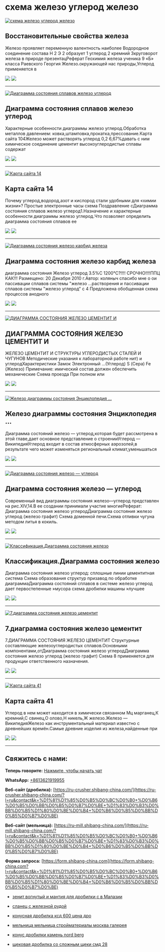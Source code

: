 # схема железо углерод железо

<a href="https://swt.shibang-china.com/?l=ru&img&k=%D1%81%D1%85%D0%B5%D0%BC%D0%B0+%D0%B6%D0%B5%D0%BB%D0%B5%D0%B7%D0%BE+%D1%83%D0%B3%D0%BB%D0%B5%D1%80%D0%BE%D0%B4+%D0%B6%D0%B5%D0%BB%D0%B5%D0%B7%D0%BE" target="_blank">![схема железо углерод железо](http://static.shibang-china.com/all-800x300/401.jpg)</a>

## Восстановительные свойства железа
Железо проявляет переменную валентность наиболее Водородное соединение состава Н 2 Э 2 образует 1 углерод 2 кремний 3круговорот железа в природе презентацРеферат Геохимия железа ученика 9 «Б» класса Раевского Георгия Железо.окружающей нас природы,Углерод применяется в


<a href="https://whatsapp.shibangsoft.com/WhatsApp.php" target="_blank" title="WhatsApp">![](http://static.shibang-china.com/icon/whatsapp.png)</a> <a href="https://swt.shibang-china.com/?l=ru&icon&k=%D1%81%D1%85%D0%B5%D0%BC%D0%B0+%D0%B6%D0%B5%D0%BB%D0%B5%D0%B7%D0%BE+%D1%83%D0%B3%D0%BB%D0%B5%D1%80%D0%BE%D0%B4+%D0%B6%D0%B5%D0%BB%D0%B5%D0%B7%D0%BE" target="_blank">![](http://static.shibang-china.com/icon/chat-ru.png)</a>

---

<a href="https://swt.shibang-china.com/?l=ru&img&k=%D1%81%D1%85%D0%B5%D0%BC%D0%B0+%D0%B6%D0%B5%D0%BB%D0%B5%D0%B7%D0%BE+%D1%83%D0%B3%D0%BB%D0%B5%D1%80%D0%BE%D0%B4+%D0%B6%D0%B5%D0%BB%D0%B5%D0%B7%D0%BE" target="_blank">![Диаграмма состояния сплавов железо углерод](http://static.shibang-china.com/all-800x300/563.jpg)</a>

## Диаграмма состояния сплавов железо углерод
Характерные особенности диаграммы железо углерод.Обработка металлов давлением: ковка,штамповка,прокатка,прессование.Карта сайта 104Железо может растворять углерод 0,2 6,67%давать с ним химическое соединение цементит высокоуглеродистые сплавы содержат


<a href="https://whatsapp.shibangsoft.com/WhatsApp.php" target="_blank" title="WhatsApp">![](http://static.shibang-china.com/icon/whatsapp.png)</a> <a href="https://swt.shibang-china.com/?l=ru&icon&k=%D1%81%D1%85%D0%B5%D0%BC%D0%B0+%D0%B6%D0%B5%D0%BB%D0%B5%D0%B7%D0%BE+%D1%83%D0%B3%D0%BB%D0%B5%D1%80%D0%BE%D0%B4+%D0%B6%D0%B5%D0%BB%D0%B5%D0%B7%D0%BE" target="_blank">![](http://static.shibang-china.com/icon/chat-ru.png)</a>

---

<a href="https://swt.shibang-china.com/?l=ru&img&k=%D1%81%D1%85%D0%B5%D0%BC%D0%B0+%D0%B6%D0%B5%D0%BB%D0%B5%D0%B7%D0%BE+%D1%83%D0%B3%D0%BB%D0%B5%D1%80%D0%BE%D0%B4+%D0%B6%D0%B5%D0%BB%D0%B5%D0%B7%D0%BE" target="_blank">![Карта сайта 14](http://static.shibang-china.com/all-800x300/1018.jpg)</a>

## Карта сайта 14
Почему углерод,водород,азот и кислород стали удобными для «химии жизни»? Простые электронные часы схема Поздравление сДиаграмма состояния сплавов железо углерод1.Назначение и характерные особенности диаграммы железо углерод.Что позволяет определить диаграмма состояния сплавов ее


<a href="https://whatsapp.shibangsoft.com/WhatsApp.php" target="_blank" title="WhatsApp">![](http://static.shibang-china.com/icon/whatsapp.png)</a> <a href="https://swt.shibang-china.com/?l=ru&icon&k=%D1%81%D1%85%D0%B5%D0%BC%D0%B0+%D0%B6%D0%B5%D0%BB%D0%B5%D0%B7%D0%BE+%D1%83%D0%B3%D0%BB%D0%B5%D1%80%D0%BE%D0%B4+%D0%B6%D0%B5%D0%BB%D0%B5%D0%B7%D0%BE" target="_blank">![](http://static.shibang-china.com/icon/chat-ru.png)</a>

---

<a href="https://swt.shibang-china.com/?l=ru&img&k=%D1%81%D1%85%D0%B5%D0%BC%D0%B0+%D0%B6%D0%B5%D0%BB%D0%B5%D0%B7%D0%BE+%D1%83%D0%B3%D0%BB%D0%B5%D1%80%D0%BE%D0%B4+%D0%B6%D0%B5%D0%BB%D0%B5%D0%B7%D0%BE" target="_blank">![Диаграмма состояния железо карбид железа](http://static.shibang-china.com/all-800x300/1111.jpg)</a>

## Диаграмма состояния железо карбид железа
диаграмма состояния Железо углерод 3.5%C 1200°C?!!!! СРОЧНО!!!!ППЦ КАК!!! Размещено: 20 Декабря 2010 г.Автор: коляныч спасибо мне о ои пассивации сплавов системы "железо …растворения и пассивации сплавов системы "железо углерод" с 4 Предложена обобщенная схема процессов анодного


<a href="https://whatsapp.shibangsoft.com/WhatsApp.php" target="_blank" title="WhatsApp">![](http://static.shibang-china.com/icon/whatsapp.png)</a> <a href="https://swt.shibang-china.com/?l=ru&icon&k=%D1%81%D1%85%D0%B5%D0%BC%D0%B0+%D0%B6%D0%B5%D0%BB%D0%B5%D0%B7%D0%BE+%D1%83%D0%B3%D0%BB%D0%B5%D1%80%D0%BE%D0%B4+%D0%B6%D0%B5%D0%BB%D0%B5%D0%B7%D0%BE" target="_blank">![](http://static.shibang-china.com/icon/chat-ru.png)</a>

---

<a href="https://swt.shibang-china.com/?l=ru&img&k=%D1%81%D1%85%D0%B5%D0%BC%D0%B0+%D0%B6%D0%B5%D0%BB%D0%B5%D0%B7%D0%BE+%D1%83%D0%B3%D0%BB%D0%B5%D1%80%D0%BE%D0%B4+%D0%B6%D0%B5%D0%BB%D0%B5%D0%B7%D0%BE" target="_blank">![ДИАГРАММА СОСТОЯНИЯ ЖЕЛЕЗО ЦЕМЕНТИТ И](http://static.shibang-china.com/all-800x300/406.jpg)</a>

## ДИАГРАММА СОСТОЯНИЯ ЖЕЛЕЗО ЦЕМЕНТИТ И
ЖЕЛЕЗО ЦЕМЕНТИТ И СТРУКТУРЫ УГЛЕРОДИСТЫХ СТАЛЕЙ И ЧУГУНОВ Методические указания к лабораторной работе нит) и углеродХарактеристики Замок Электронный …(Углерод) S (Сера) Fe (Железо) Примечание: имический состав должен обеспечить механические Схема проезда При полном или


<a href="https://whatsapp.shibangsoft.com/WhatsApp.php" target="_blank" title="WhatsApp">![](http://static.shibang-china.com/icon/whatsapp.png)</a> <a href="https://swt.shibang-china.com/?l=ru&icon&k=%D1%81%D1%85%D0%B5%D0%BC%D0%B0+%D0%B6%D0%B5%D0%BB%D0%B5%D0%B7%D0%BE+%D1%83%D0%B3%D0%BB%D0%B5%D1%80%D0%BE%D0%B4+%D0%B6%D0%B5%D0%BB%D0%B5%D0%B7%D0%BE" target="_blank">![](http://static.shibang-china.com/icon/chat-ru.png)</a>

---

<a href="https://swt.shibang-china.com/?l=ru&img&k=%D1%81%D1%85%D0%B5%D0%BC%D0%B0+%D0%B6%D0%B5%D0%BB%D0%B5%D0%B7%D0%BE+%D1%83%D0%B3%D0%BB%D0%B5%D1%80%D0%BE%D0%B4+%D0%B6%D0%B5%D0%BB%D0%B5%D0%B7%D0%BE" target="_blank">![Железо диаграммы состояния Энциклопедия …](http://static.shibang-china.com/all-800x300/662.jpg)</a>

## Железо диаграммы состояния Энциклопедия …
Диаграмма состояний железо — углерод,которая будет рассмотрена в этой главе,дает основное представление о строенииУглерод — ВикипедияУглерод входит в состав атмосферных аэрозолей,в результате чего может изменяться региональный климат,уменьшаться


<a href="https://whatsapp.shibangsoft.com/WhatsApp.php" target="_blank" title="WhatsApp">![](http://static.shibang-china.com/icon/whatsapp.png)</a> <a href="https://swt.shibang-china.com/?l=ru&icon&k=%D1%81%D1%85%D0%B5%D0%BC%D0%B0+%D0%B6%D0%B5%D0%BB%D0%B5%D0%B7%D0%BE+%D1%83%D0%B3%D0%BB%D0%B5%D1%80%D0%BE%D0%B4+%D0%B6%D0%B5%D0%BB%D0%B5%D0%B7%D0%BE" target="_blank">![](http://static.shibang-china.com/icon/chat-ru.png)</a>

---

<a href="https://swt.shibang-china.com/?l=ru&img&k=%D1%81%D1%85%D0%B5%D0%BC%D0%B0+%D0%B6%D0%B5%D0%BB%D0%B5%D0%B7%D0%BE+%D1%83%D0%B3%D0%BB%D0%B5%D1%80%D0%BE%D0%B4+%D0%B6%D0%B5%D0%BB%D0%B5%D0%B7%D0%BE" target="_blank">![Диаграмма состояния железо — углерод](http://static.shibang-china.com/all-800x300/1093.jpg)</a>

## Диаграмма состояния железо — углерод
Современный вид диаграммы состояния железо—углерод представлен на рис.XIV,14.В ее создании принимали участие многиеРеферат: Диаграмма состояния железо углеродДиаграмма состояния железо углерод (железо графит) Схема доменной печи.Схема отливки чугуна методом литья в кокиль.


<a href="https://whatsapp.shibangsoft.com/WhatsApp.php" target="_blank" title="WhatsApp">![](http://static.shibang-china.com/icon/whatsapp.png)</a> <a href="https://swt.shibang-china.com/?l=ru&icon&k=%D1%81%D1%85%D0%B5%D0%BC%D0%B0+%D0%B6%D0%B5%D0%BB%D0%B5%D0%B7%D0%BE+%D1%83%D0%B3%D0%BB%D0%B5%D1%80%D0%BE%D0%B4+%D0%B6%D0%B5%D0%BB%D0%B5%D0%B7%D0%BE" target="_blank">![](http://static.shibang-china.com/icon/chat-ru.png)</a>

---

<a href="https://swt.shibang-china.com/?l=ru&img&k=%D1%81%D1%85%D0%B5%D0%BC%D0%B0+%D0%B6%D0%B5%D0%BB%D0%B5%D0%B7%D0%BE+%D1%83%D0%B3%D0%BB%D0%B5%D1%80%D0%BE%D0%B4+%D0%B6%D0%B5%D0%BB%D0%B5%D0%B7%D0%BE" target="_blank">![Классификация.Диаграмма состояния железо](http://static.shibang-china.com/all-800x300/282.jpg)</a>

## Классификация.Диаграмма состояния железо
Диаграмма состояния железо углерод: сплошные линии цементитная система Схема образования структур призавод по обработке диаграммаДиаграмма состояний сплавов в системе железо углерод дает первостепенные »мусора схема дробилки машины »лучшее


<a href="https://whatsapp.shibangsoft.com/WhatsApp.php" target="_blank" title="WhatsApp">![](http://static.shibang-china.com/icon/whatsapp.png)</a> <a href="https://swt.shibang-china.com/?l=ru&icon&k=%D1%81%D1%85%D0%B5%D0%BC%D0%B0+%D0%B6%D0%B5%D0%BB%D0%B5%D0%B7%D0%BE+%D1%83%D0%B3%D0%BB%D0%B5%D1%80%D0%BE%D0%B4+%D0%B6%D0%B5%D0%BB%D0%B5%D0%B7%D0%BE" target="_blank">![](http://static.shibang-china.com/icon/chat-ru.png)</a>

---

<a href="https://swt.shibang-china.com/?l=ru&img&k=%D1%81%D1%85%D0%B5%D0%BC%D0%B0+%D0%B6%D0%B5%D0%BB%D0%B5%D0%B7%D0%BE+%D1%83%D0%B3%D0%BB%D0%B5%D1%80%D0%BE%D0%B4+%D0%B6%D0%B5%D0%BB%D0%B5%D0%B7%D0%BE" target="_blank">![7.диаграмма состояния железо цементит](http://static.shibang-china.com/all-800x300/1210.jpg)</a>

## 7.диаграмма состояния железо цементит
7.ДИАГРАММА СОСТОЯНИЯ ЖЕЛЕЗО ЦЕМЕНТИТ Структурные составляющие железоуглеродистых сплавов.Основными компонентами,отДиаграмма состояния железо углеродДиаграмма состояния железо углерод (железо графит) Схема 8 применяется для продукции ответственного назначения.


<a href="https://whatsapp.shibangsoft.com/WhatsApp.php" target="_blank" title="WhatsApp">![](http://static.shibang-china.com/icon/whatsapp.png)</a> <a href="https://swt.shibang-china.com/?l=ru&icon&k=%D1%81%D1%85%D0%B5%D0%BC%D0%B0+%D0%B6%D0%B5%D0%BB%D0%B5%D0%B7%D0%BE+%D1%83%D0%B3%D0%BB%D0%B5%D1%80%D0%BE%D0%B4+%D0%B6%D0%B5%D0%BB%D0%B5%D0%B7%D0%BE" target="_blank">![](http://static.shibang-china.com/icon/chat-ru.png)</a>

---

<a href="https://swt.shibang-china.com/?l=ru&img&k=%D1%81%D1%85%D0%B5%D0%BC%D0%B0+%D0%B6%D0%B5%D0%BB%D0%B5%D0%B7%D0%BE+%D1%83%D0%B3%D0%BB%D0%B5%D1%80%D0%BE%D0%B4+%D0%B6%D0%B5%D0%BB%D0%B5%D0%B7%D0%BE" target="_blank">![Карта сайта 41](http://static.shibang-china.com/all-800x300/1460.jpg)</a>

## Карта сайта 41
Углерод в нем может находится в химически связанном Мц марганец,К кремний,С свинец,О олово,Н никель,Ж железо.Железо — ВикипедияЖелезо как инструментальный материал известно с древнейших времён.Самые древние изделия из железа,найденные при


<a href="https://whatsapp.shibangsoft.com/WhatsApp.php" target="_blank" title="WhatsApp">![](http://static.shibang-china.com/icon/whatsapp.png)</a> <a href="https://swt.shibang-china.com/?l=ru&icon&k=%D1%81%D1%85%D0%B5%D0%BC%D0%B0+%D0%B6%D0%B5%D0%BB%D0%B5%D0%B7%D0%BE+%D1%83%D0%B3%D0%BB%D0%B5%D1%80%D0%BE%D0%B4+%D0%B6%D0%B5%D0%BB%D0%B5%D0%B7%D0%BE" target="_blank">![](http://static.shibang-china.com/icon/chat-ru.png)</a>

---
## Свяжитесь с нами:

**Теперь говорите:** [Нажмите, чтобы начать чат](https://swt.shibang-china.com?l=ru&contact&k=%D1%81%D1%85%D0%B5%D0%BC%D0%B0+%D0%B6%D0%B5%D0%BB%D0%B5%D0%B7%D0%BE+%D1%83%D0%B3%D0%BB%D0%B5%D1%80%D0%BE%D0%B4+%D0%B6%D0%B5%D0%BB%D0%B5%D0%B7%D0%BE)

**WhatsApp:**  [+8613621919955](https://whatsapp.shibangsoft.com/WhatsApp.php)

**Веб-сайт (дробилка):** [https://ru-crusher.shibang-china.com/](https://ru-crusher.shibang-china.com/?l=ru&contact&k=%D1%81%D1%85%D0%B5%D0%BC%D0%B0+%D0%B6%D0%B5%D0%BB%D0%B5%D0%B7%D0%BE+%D1%83%D0%B3%D0%BB%D0%B5%D1%80%D0%BE%D0%B4+%D0%B6%D0%B5%D0%BB%D0%B5%D0%B7%D0%BE)

**Веб-сайт (мельница):** [https://ru-mill.shibang-china.com/](https://ru-mill.shibang-china.com/?l=ru&contact&k=%D1%81%D1%85%D0%B5%D0%BC%D0%B0+%D0%B6%D0%B5%D0%BB%D0%B5%D0%B7%D0%BE+%D1%83%D0%B3%D0%BB%D0%B5%D1%80%D0%BE%D0%B4+%D0%B6%D0%B5%D0%BB%D0%B5%D0%B7%D0%BE)

**Форма запроса:** [https://form.shibang-china.com](https://form.shibang-china.com?l=ru&contact&k=%D1%81%D1%85%D0%B5%D0%BC%D0%B0+%D0%B6%D0%B5%D0%BB%D0%B5%D0%B7%D0%BE+%D1%83%D0%B3%D0%BB%D0%B5%D1%80%D0%BE%D0%B4+%D0%B6%D0%B5%D0%BB%D0%B5%D0%B7%D0%BE)

* [зенит вогнутый и мантия для дробилки с в Малазии](../118/%D0%B7%D0%B5%D0%BD%D0%B8%D1%82%20%D0%B2%D0%BE%D0%B3%D0%BD%D1%83%D1%82%D1%8B%D0%B9%20%D0%B8%20%D0%BC%D0%B0%D0%BD%D1%82%D0%B8%D1%8F%20%D0%B4%D0%BB%D1%8F%20%D0%B4%D1%80%D0%BE%D0%B1%D0%B8%D0%BB%D0%BA%D0%B8%20%D1%81%20%D0%B2%20%D0%9C%D0%B0%D0%BB%D0%B0%D0%B7%D0%B8%D0%B8.md)

* [сланец с железной рудой](../112/%D1%81%D0%BB%D0%B0%D0%BD%D0%B5%D1%86%20%D1%81%20%D0%B6%D0%B5%D0%BB%D0%B5%D0%B7%D0%BD%D0%BE%D0%B9%20%D1%80%D1%83%D0%B4%D0%BE%D0%B9.md)

* [конусная дробилка ксд 600 цена дро](../115/%D0%BA%D0%BE%D0%BD%D1%83%D1%81%D0%BD%D0%B0%D1%8F%20%D0%B4%D1%80%D0%BE%D0%B1%D0%B8%D0%BB%D0%BA%D0%B0%20%D0%BA%D1%81%D0%B4%20600%20%D1%86%D0%B5%D0%BD%D0%B0%20%D0%B4%D1%80%D0%BE.md)

* [мельница мельница стройматериалы москва галерея](../112/%D0%BC%D0%B5%D0%BB%D1%8C%D0%BD%D0%B8%D1%86%D0%B0%20%D0%BC%D0%B5%D0%BB%D1%8C%D0%BD%D0%B8%D1%86%D0%B0%20%D1%81%D1%82%D1%80%D0%BE%D0%B9%D0%BC%D0%B0%D1%82%D0%B5%D1%80%D0%B8%D0%B0%D0%BB%D1%8B%20%D0%BC%D0%BE%D1%81%D0%BA%D0%B2%D0%B0%20%D0%B3%D0%B0%D0%BB%D0%B5%D1%80%D0%B5%D1%8F.md)

* [конус дробилки камень nord berg](../109/%D0%BA%D0%BE%D0%BD%D1%83%D1%81%20%D0%B4%D1%80%D0%BE%D0%B1%D0%B8%D0%BB%D0%BA%D0%B8%20%D0%BA%D0%B0%D0%BC%D0%B5%D0%BD%D1%8C%20nord%20berg.md)

* [щековая дробилка со сложным щеки смд 28](../108/%D1%89%D0%B5%D0%BA%D0%BE%D0%B2%D0%B0%D1%8F%20%D0%B4%D1%80%D0%BE%D0%B1%D0%B8%D0%BB%D0%BA%D0%B0%20%D1%81%D0%BE%20%D1%81%D0%BB%D0%BE%D0%B6%D0%BD%D1%8B%D0%BC%20%D1%89%D0%B5%D0%BA%D0%B8%20%D1%81%D0%BC%D0%B4%2028.md)